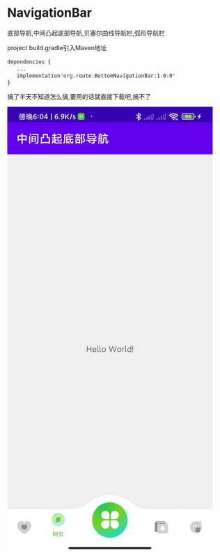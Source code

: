 # NavigationBar
底部导航,中间凸起底部导航,贝塞尔曲线导航栏,弧形导航栏


project build.gradle引入Maven地址
 
    dependencies {
       ...
       implementation'org.route.BottomNavigationBar:1.0.0' 
    }
      
 搞了半天不知道怎么搞,要用的话就直接下载吧,搞不了     
      
![这是一张图片](https://raw.githubusercontent.com/super963883929/NavigationBar/master/nav_bar.jpg)

